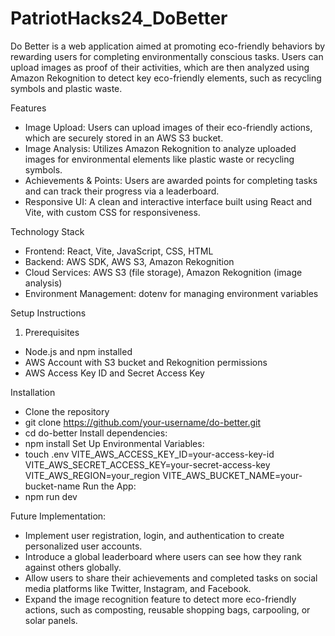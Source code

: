 # PatriotHacks24_DoBetter
Do Better is a web application aimed at promoting eco-friendly behaviors by rewarding users for completing environmentally conscious tasks. Users can upload images as proof of their activities, which are then analyzed using Amazon Rekognition to detect key eco-friendly elements, such as recycling symbols and plastic waste.

Features
- Image Upload: Users can upload images of their eco-friendly actions, which are securely stored in an AWS S3 bucket.
- Image Analysis: Utilizes Amazon Rekognition to analyze uploaded images for environmental elements like plastic waste or recycling symbols.
- Achievements & Points: Users are awarded points for completing tasks and can track their progress via a leaderboard.
- Responsive UI: A clean and interactive interface built using React and Vite, with custom CSS for responsiveness.

Technology Stack
- Frontend: React, Vite, JavaScript, CSS, HTML
- Backend: AWS SDK, AWS S3, Amazon Rekognition
- Cloud Services: AWS S3 (file storage), Amazon Rekognition (image analysis)
- Environment Management: dotenv for managing environment variables

Setup Instructions
1. Prerequisites

- Node.js and npm installed
- AWS Account with S3 bucket and Rekognition permissions
- AWS Access Key ID and Secret Access Key

Installation
- Clone the repository
- git clone https://github.com/your-username/do-better.git
- cd do-better
Install dependencies:
- npm install
Set Up Environmental Variables:
- touch .env
VITE_AWS_ACCESS_KEY_ID=your-access-key-id
VITE_AWS_SECRET_ACCESS_KEY=your-secret-access-key
VITE_AWS_REGION=your_region
VITE_AWS_BUCKET_NAME=your-bucket-name
Run the App:
- npm run dev

Future Implementation: 
- Implement user registration, login, and authentication to create personalized user accounts.
- Introduce a global leaderboard where users can see how they rank against others globally.
- Allow users to share their achievements and completed tasks on social media platforms like Twitter, Instagram, and Facebook.
- Expand the image recognition feature to detect more eco-friendly actions, such as composting, reusable shopping bags, carpooling, or solar panels.



